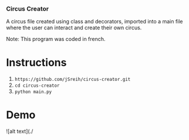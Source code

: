 ### Circus Creator
A circus file created using class and decorators, imported into a main file where the user can interact and create their own circus. 

Note: This program was coded in french. 

# Instructions
1. `https://github.com/jSreih/circus-creator.git`
2. `cd circus-creator`
3. `python main.py`

# Demo

![alt text](./